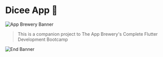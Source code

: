 
# Dicee App 🎲
![App Brewery Banner](https://github.com/londonappbrewery/Images/blob/master/dicee-demo.gif)

>This is a companion project to The App Brewery's Complete Flutter Development Bootcamp

![End Banner](https://github.com/londonappbrewery/Images/blob/master/readme-end-banner.png)
